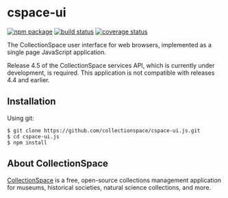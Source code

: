 # cspace-ui


[![npm package](https://img.shields.io/npm/v/cspace-ui.svg)](https://www.npmjs.com/package/cspace-ui)
[![build status](https://travis-ci.org/collectionspace/cspace-ui.js.svg?branch=master)](https://travis-ci.org/collectionspace/cspace-ui.js)
[![coverage status](https://coveralls.io/repos/github/collectionspace/cspace-ui.js/badge.svg?branch=master)](https://coveralls.io/github/collectionspace/cspace-ui.js?branch=master)

The CollectionSpace user interface for web browsers, implemented as a single page JavaScript application.

Release 4.5 of the CollectionSpace services API, which is currently under development, is required. This application is not compatible with releases 4.4 and earlier.

## Installation

Using git:

```
$ git clone https://github.com/collectionspace/cspace-ui.js.git
$ cd cspace-ui.js
$ npm install
```

## About CollectionSpace

[CollectionSpace](http://www.collectionspace.org/) is a free, open-source collections management application for museums, historical societies, natural science collections, and more.